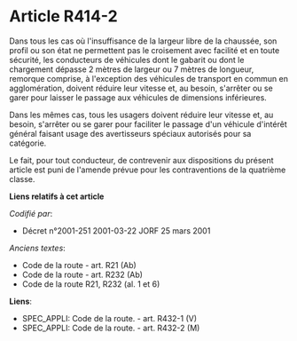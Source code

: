 # Article R414-2

Dans tous les cas où l'insuffisance de la largeur libre de la chaussée, son profil ou son état ne permettent pas le
croisement avec facilité et en toute sécurité, les conducteurs de véhicules dont le gabarit ou dont le chargement dépasse 2
mètres de largeur ou 7 mètres de longueur, remorque comprise, à l'exception des véhicules de transport en commun en
agglomération, doivent réduire leur vitesse et, au besoin, s'arrêter ou se garer pour laisser le passage aux véhicules de
dimensions inférieures.

Dans les mêmes cas, tous les usagers doivent réduire leur vitesse et, au besoin, s'arrêter ou se garer pour faciliter le
passage d'un véhicule d'intérêt général faisant usage des avertisseurs spéciaux autorisés pour sa catégorie.

Le fait, pour tout conducteur, de contrevenir aux dispositions du présent article est puni de l'amende prévue pour les
contraventions de la quatrième classe.

**Liens relatifs à cet article**

_Codifié par_:

  - Décret n°2001-251 2001-03-22 JORF 25 mars 2001

_Anciens textes_:

  - Code de la route - art. R21 (Ab)
  - Code de la route - art. R232 (Ab)
  - Code de la route R21, R232 (al. 1 et 6)

**Liens**:

  - SPEC_APPLI: Code de la route. - art. R432-1 (V)
  - SPEC_APPLI: Code de la route. - art. R432-2 (M)
